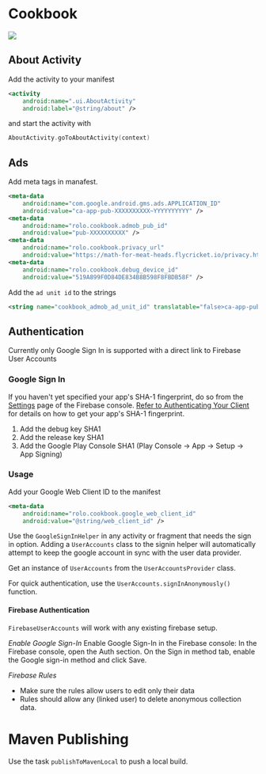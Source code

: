 # Cookbook

[![](https://jitpack.io/v/sababado/Rolo-Cookbook.svg)](https://jitpack.io/#sababado/Rolo-Cookbook)

## About Activity
Add the activity to your manifest
```xml
<activity
    android:name=".ui.AboutActivity"
    android:label="@string/about" />
```

and start the activity with

```kotlin
AboutActivity.goToAboutActivity(context)
```

## Ads
Add meta tags in manafest.

```xml
<meta-data
    android:name="com.google.android.gms.ads.APPLICATION_ID"
    android:value="ca-app-pub-XXXXXXXXXX~YYYYYYYYYY" />
<meta-data
    android:name="rolo.cookbook.admob_pub_id"
    android:value="pub-XXXXXXXXXX" />
<meta-data
    android:name="rolo.cookbook.privacy_url"
    android:value="https://math-for-meat-heads.flycricket.io/privacy.html" />
<meta-data
    android:name="rolo.cookbook.debug_device_id"
    android:value="519A899F0D84DE834B8B598F8FBDB58F" />
```

Add the `ad unit id` to the strings

```xml
<string name="cookbook_admob_ad_unit_id" translatable="false>ca-app-pub-XXXXXXXXXX/ZZZZZZZZZZ</string>
```

## Authentication

Currently only Google Sign In is supported with a direct link to Firebase User Accounts

### Google Sign In
If you haven't yet specified your app's SHA-1 fingerprint, do so from the [Settings](https://console.firebase.google.com/u/0/project/meat-head-math/settings/general/android:com.sababado.meatheadmath) page of the Firebase console. [Refer to Authenticating Your Client](https://developers.google.com/android/guides/client-auth) for details on how to get your app's SHA-1 fingerprint.

1. Add the debug key SHA1
1. Add the release key SHA1
1. Add the Google Play Console SHA1 (Play Console -> App -> Setup -> App Signing)

### Usage

Add your Google Web Client ID to the manifest

```xml
<meta-data
    android:name="rolo.cookbook.google_web_client_id"
    android:value="@string/web_client_id" />
```

Use the `GoogleSignInHelper` in any activity or fragment that needs the sign in option.
Adding a `UserAccounts` class to the signin helper will automatically attempt to keep the google account
in sync with the user data provider.

Get an instance of `UserAccounts` from the `UserAccountsProvider` class.

For quick authentication, use the `UserAccounts.signInAnonymously()` function.

#### Firebase Authentication
`FirebaseUserAccounts` will work with any existing firebase setup.

*Enable Google Sign-In*
Enable Google Sign-In in the Firebase console:
In the Firebase console, open the Auth section.
On the Sign in method tab, enable the Google sign-in method and click Save.

*Firebase Rules*
- Make sure the rules allow users to edit only their data
- Rules should allow any (linked user) to delete anonymous collection data.


# Maven Publishing

Use the task `publishToMavenLocal` to push a local build.